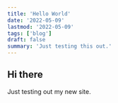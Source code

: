 ```yaml
---
title: 'Hello World'
date: '2022-05-09'
lastmod: '2022-05-09'
tags: ['blog']
draft: false
summary: 'Just testing this out.'
---
```


## Hi there

Just testing out my new site.
